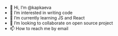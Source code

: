 - 👋 Hi, I’m @kapkaeva
- 👀 I’m interested in writing code
- 🌱 I’m currently learning JS and React
- 💞️ I’m looking to collaborate on open source project
- 📫 How to reach me by email

<!---
kapkaeva/kapkaeva is a ✨ special ✨ repository because its `README.md` (this file) appears on your GitHub profile.
You can click the Preview link to take a look at your changes.
--->
